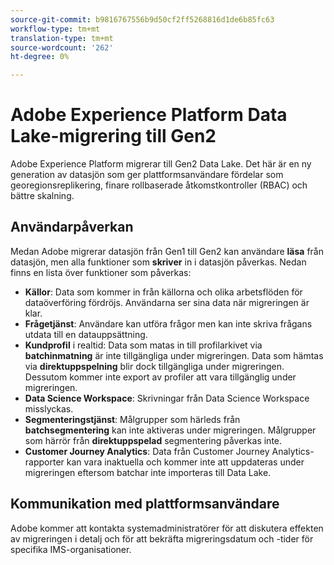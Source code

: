 ```yaml
---
source-git-commit: b9816767556b9d50cf2ff5268816d1de6b85fc63
workflow-type: tm+mt
translation-type: tm+mt
source-wordcount: '262'
ht-degree: 0%

---
```

# Adobe Experience Platform Data Lake-migrering till Gen2

Adobe Experience Platform migrerar till Gen2 Data Lake. Det här är en ny generation av datasjön som ger plattformsanvändare fördelar som georegionsreplikering, finare rollbaserade åtkomstkontroller (RBAC) och bättre skalning.

## Användarpåverkan

Medan Adobe migrerar datasjön från Gen1 till Gen2 kan användare **läsa** från datasjön, men alla funktioner som **skriver** in i datasjön påverkas. Nedan finns en lista över funktioner som påverkas:

- **Källor**: Data som kommer in från källorna och olika arbetsflöden för dataöverföring fördröjs. Användarna ser sina data när migreringen är klar.
- **Frågetjänst**: Användare kan utföra frågor men kan inte skriva frågans utdata till en datauppsättning.
- **Kundprofil** i realtid: Data som matas in till profilarkivet via **batchinmatning** är inte tillgängliga under migreringen. Data som hämtas via **direktuppspelning** blir dock tillgängliga under migreringen. Dessutom kommer inte export av profiler att vara tillgänglig under migreringen.
- **Data Science Workspace**: Skrivningar från Data Science Workspace misslyckas.
- **Segmenteringstjänst**: Målgrupper som härleds från **batchsegmentering** kan inte aktiveras under migreringen. Målgrupper som härrör från **direktuppspelad** segmentering påverkas inte.
- **Customer Journey Analytics**: Data från Customer Journey Analytics-rapporter kan vara inaktuella och kommer inte att uppdateras under migreringen eftersom batchar inte importeras till Data Lake.

## Kommunikation med plattformsanvändare

Adobe kommer att kontakta systemadministratörer för att diskutera effekten av migreringen i detalj och för att bekräfta migreringsdatum och -tider för specifika IMS-organisationer.